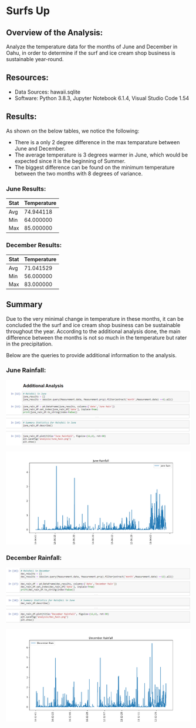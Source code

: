 # Surfs Up
## Overview of the Analysis:
Analyze the temperature data for the months of June and December in Oahu, in order to determine if the surf and ice cream shop business is sustainable year-round.
## Resources:
- Data Sources: hawaii.sqlite
- Software: Python 3.8.3, Jupyter Notebook 6.1.4, Visual Studio Code 1.54

## Results:
As shown on the below tables, we notice the following:
 - There is a only 2 degree difference in the max temparature between June and December. 
 - The average temperature is 3 degrees warmer in June, which would be expected since it is the beginning of Summer.
 - The biggest difference can be found on the minimum temperature between the two months with 8 degrees of variance. 
### June Results:

Stat | Temperature
---------- | -----------
Avg | 74.944118
Min | 64.000000
Max | 85.000000
### December Results:

Stat | Temperature
---------- | -----------
Avg | 71.041529
Min	| 56.000000
Max	| 83.000000

## Summary

Due to the very minimal change in temperature in these months, it can be concluded the the surf and ice cream shop business can be sustainable throughout the year. According to the additional analysis done, the main difference between the months is not so much in the temperature but rater in the precipitation.  

Below are the queries to provide additional information to the analysis.
### June Rainfall:

![june_rain_query.png](https://github.com/DanielGandia/surfs_up/blob/main/analysis/june_rain_query.png)

![June_Rain.png](https://github.com/DanielGandia/surfs_up/blob/main/analysis/June_Rain.png)

### December Rainfall:

![december_rain_query.png](https://github.com/DanielGandia/surfs_up/blob/main/analysis/december_rain_query.png)

![Dec_Rain.png](https://github.com/DanielGandia/surfs_up/blob/main/analysis/Dec_Rain.png)